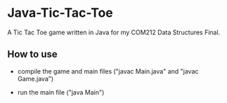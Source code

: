 # Java-Tic-Tac-Toe

A Tic Tac Toe game written in Java for my COM212 Data Structures Final.

## How to use
- compile the game and main files ("javac Main.java" and "javac Game.java")

- run the main file ("java Main")
